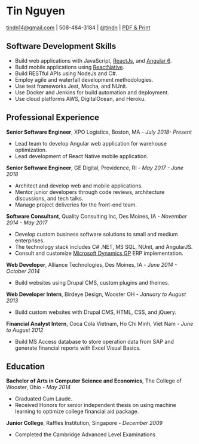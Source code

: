 # Tin Nguyen

tindn14@gmail.com | 508-484-3184 | [@tindn](https://twitter.com/tindn) | [PDF & Print](https://gitprint.com/tindn/resume/blob/master/print.md)

## Software Development Skills

- Build web applications with JavaScript, [ReactJs](https://reactjs.org/), and [Angular 6](https://angular.io/).
- Build mobile applications using [ReactNative](http://facebook.github.io/react-native/).
- Build RESTful APIs using NodeJs and C#.
- Employ agile and waterfall development methodologies.
- Use test frameworks Jest, Mocha, and NUnit.
- Use Docker and Jenkins for build automation and deployment.
- Use cloud platforms AWS, DigitalOcean, and Heroku.

## Professional Experience

**Senior Software Engineer**, XPO Logistics, Boston, MA -
_July 2018- Present_

- Lead team to develop Angular web application for warehouse optimization.
- Lead development of React Native mobile application.

**Senior Software Engineer**, GE Digital, Providence, RI -
_May 2017 - June 2018_

- Architect and develop web and mobile applications.
- Mentor junior developers through code reviews, architecture discussions, and tech talks.
- Manage project deliveries for the front-end team.

**Software Consultant**, Quality Consulting Inc, Des Moines, IA -
_November 2014 - May 2017_

- Develop custom business software solutions to small and medium enterprises.
- The technology stack includes C# .NET, MS SQL, NUnit, and AngularJS.
- Consult and customize [Microsoft Dynamics GP](https://www.microsoft.com/en-us/dynamics365/gp-overview) ERP implementation.

**Web Developer**, Alliance Technologies, Des Moines, IA -
_June 2014 - October 2014_

- Build websites using Drupal CMS, custom plugins and themes.

**Web Developer Intern**, Birdeye Design, Wooster OH -
_January to August 2013_

- Build custom websites with Drupal CMS, HTML, CSS, and jQuery.

**Financial Analyst Intern**, Coca Cola Vietnam, Ho Chi Minh, Viet Nam -
_June to August 2012_

- Build MS Access database to store operation data from SAP and generate financial reports with Excel Visual Basics.

## Education

**Bachelor of Arts in Computer Science and Economics**, The College of Wooster, Ohio -
_May 2014_

- Graduated Cum Laude.
- Received Honors for senior independent thesis on using machine learning to optimize college financial aid package.

**Junior College**, Raffles Institution, Singapore -
_December 2009_

- Completed the Cambridge Advanced Level Examinations
